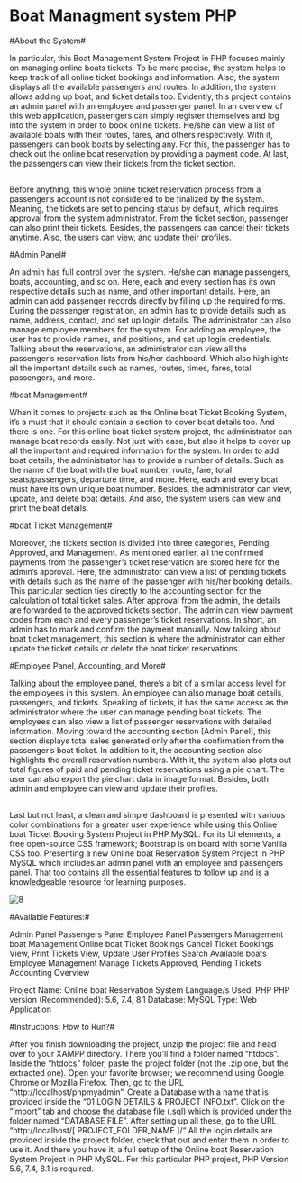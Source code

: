# Boat Managment system PHP

#About the System#

In particular, this Boat Management System Project in PHP focuses mainly on managing online boats tickets. To be more precise, the system helps to keep track of all online ticket bookings and information. Also, the system displays all the available passengers and routes. In addition, the system allows adding up boat, and ticket details too. Evidently, this project contains an admin panel with an employee and passenger panel. In an overview of this web application, passengers can simply register themselves and log into the system in order to book online tickets. He/she can view a list of available boats with their routes, fares, and others respectively. With it, passengers can book boats by selecting any. For this, the passenger has to check out the online boat reservation by providing a payment code. At last, the passengers can view their tickets from the ticket section.
##
Before anything, this whole online ticket reservation process from a passenger’s account is not considered to be finalized by the system. Meaning, the tickets are set to pending status by default, which requires approval from the system administrator. From the ticket section, passenger can also print their tickets. Besides, the passengers can cancel their tickets anytime. Also, the users can view, and update their profiles.

#Admin Panel#

An admin has full control over the system. He/she can manage passengers, boats, accounting, and so on. Here, each and every section has its own respective details such as name, and other important details. Here, an admin can add passenger records directly by filling up the required forms. During the passenger registration, an admin has to provide details such as name, address, contact, and set up login details. The administrator can also manage employee members for the system. For adding an employee, the user has to provide names, and positions, and set up login credentials. Talking about the reservations, an administrator can view all the passenger’s reservation lists from his/her dashboard. Which also highlights all the important details such as names, routes, times, fares, total passengers, and more.

#boat Management#

When it comes to projects such as the Online boat Ticket Booking System, it’s a must that it should contain a section to cover boat details too. And there is one. For this online boat ticket system project, the administrator can manage boat records easily. Not just with ease, but also it helps to cover up all the important and required information for the system. In order to add boat details, the administrator has to provide a number of details. Such as the name of the boat with the boat number, route, fare, total seats/passengers, departure time, and more. Here, each and every boat must have its own unique boat number. Besides, the administrator can view, update, and delete boat details. And also, the system users can view and print the boat details.

#boat Ticket Management#

Moreover, the tickets section is divided into three categories, Pending, Approved, and Management. As mentioned earlier, all the confirmed payments from the passenger’s ticket reservation are stored here for the admin’s approval. Here, the administrator can view a list of pending tickets with details such as the name of the passenger with his/her booking details. This particular section ties directly to the accounting section for the calculation of total ticket sales. After approval from the admin, the details are forwarded to the approved tickets section. The admin can view payment codes from each and every passenger’s ticket reservations. In short, an admin has to mark and confirm the payment manually. Now talking about boat ticket management, this section is where the administrator can either update the ticket details or delete the boat ticket reservations.

#Employee Panel, Accounting, and More#

Talking about the employee panel, there’s a bit of a similar access level for the employees in this system. An employee can also manage boat details, passengers, and tickets. Speaking of tickets, it has the same access as the administrator where the user can manage pending boat tickets. The employees can also view a list of passenger reservations with detailed information. Moving toward the accounting section [Admin Panel], this section displays total sales generated only after the confirmation from the passenger’s boat ticket. In addition to it, the accounting section also highlights the overall reservation numbers. With it, the system also plots out total figures of paid and pending ticket reservations using a pie chart. The user can also export the pie chart data in image format. Besides, both admin and employee can view and update their profiles.
##
Last but not least, a clean and simple dashboard is presented with various color combinations for a greater user experience while using this Online boat Ticket Booking System Project in PHP MySQL. For its UI elements, a free open-source CSS framework; Bootstrap is on board with some Vanilla CSS too. Presenting a new Online boat Reservation System Project in PHP MySQL which includes an admin panel with an employee and passengers panel. That too contains all the essential features to follow up and is a knowledgeable resource for learning purposes.

![8](https://github.com/riley071/Boat-Managment-system-PHP/assets/81653537/29304e6a-5a3f-45e2-a7a4-82c718d6a4ea)

#Available Features:#

Admin Panel
Passengers Panel
Employee Panel
Passengers Management
boat Management
Online boat Ticket Bookings
Cancel Ticket Bookings
View, Print Tickets
View, Update User Profiles
Search Available boats
Employee Management
Manage Tickets
Approved, Pending Tickets
Accounting Overview


Project Name:	Online boat Reservation System
Language/s Used:	PHP
PHP version (Recommended):	5.6, 7.4, 8.1
Database:	MySQL
Type:	Web Application


#Instructions: How to Run?#

After you finish downloading the project, unzip the project file and head over to your XAMPP directory.
There you’ll find a folder named “htdocs”.
Inside the “htdocs” folder, paste the project folder (not the .zip one, but the extracted one).
Open your favorite browser; we recommend using Google Chrome or Mozilla Firefox.
Then, go to the URL “http://localhost/phpmyadmin“.
Create a Database with a name that is provided inside the “01 LOGIN DETAILS & PROJECT INFO.txt”.
Click on the “Import” tab and choose the database file (.sql) which is provided under the folder named “DATABASE FILE”.
After setting up all these, go to the URL “http://localhost/[ PROJECT_FOLDER_NAME ]/“
All the login details are provided inside the project folder, check that out and enter them in order to use it.
And there you have it, a full setup of the Online boat Reservation System Project in PHP MySQL. For this particular PHP project, PHP Version 5.6, 7.4, 8.1 is required.
